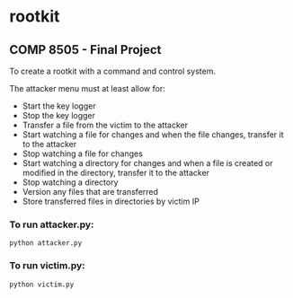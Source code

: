 # rootkit

## COMP 8505 - Final Project

To create a rootkit with a command and control system.

The attacker menu must at least allow for:
- Start the key logger
- Stop the key logger
- Transfer a file from the victim to the attacker
- Start watching a file for changes and when the file changes, transfer it to the attacker
- Stop watching a file for changes
- Start watching a directory for changes and when a file is created or modified in the directory, transfer it to the attacker
- Stop watching a directory
- Version any files that are transferred
- Store transferred files in directories by victim IP

### To run attacker.py:

```python attacker.py```

### To run victim.py:

```python victim.py```
